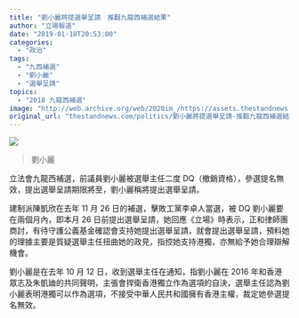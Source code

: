 ```yaml
---
title: "劉小麗將提選舉呈請　推翻九龍西補選結果"
author: "立場報道"
date: "2019-01-18T20:53:00"
categories:
  - "政治"
tags:
  - "九西補選"
  - "劉小麗"
  - "選舉呈請"
topics:
  - "2018 九龍西補選"
image: "http://web.archive.org/web/2020im_/https://assets.thestandnews.com/media/photos/DSC04577_OEIrh.png"
original_url: "thestandnews.com/politics/劉小麗將提選舉呈請-推翻九龍西補選結果"
---
```

![](http://web.archive.org/web/2020im_/https://assets.thestandnews.com/media/photos/DSC04577_OEIrh.png)
> 劉小麗

立法會九龍西補選，前議員劉小麗被選舉主任二度 DQ（撤銷資格），參選提名無效，提出選舉呈請期限將至，劉小麗稱將提出選舉呈請。

建制派陳凱欣在去年 11 月 26 日的補選，擊敗工黨李卓人當選，被 DQ 劉小麗要在兩個月內，即本月 26 日前提出選舉呈請，她回應《立場》時表示，正和律師團商討，有待守護公義基金確認會支持她提出選舉呈請，就會提出選舉呈請，預料她的理據主要是質疑選舉主任扭曲她的政見，指控她支持港獨，亦無給予她合理辯解機會。

劉小麗是在去年 10 月 12 日，收到選舉主任在通知，指劉小麗在 2016 年和香港眾志及朱凱廸的共同聲明，主張會捍衛香港獨立作為選項的自決，選舉主任認為劉小麗表明港獨可以作為選項，不接受中華人民共和國擁有香港主權，裁定她參選提名無效。